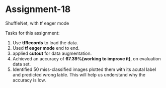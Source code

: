 # Assignment-18
ShuffleNet, with tf eager mode

Tasks for this assignment:
1. Use **tfRecords** to load the data.
2. Used **tf eager mode** end to end.
3. applied **cutout** for data augmentation.
4. Achieved an accuracy of **67.39%(working to improve it)**, on evaluation data set.
5. Identified 50 miss-classified images plotted them with its acutal label and predicted wrong lable. This will help us understand why the accuracy is low.
